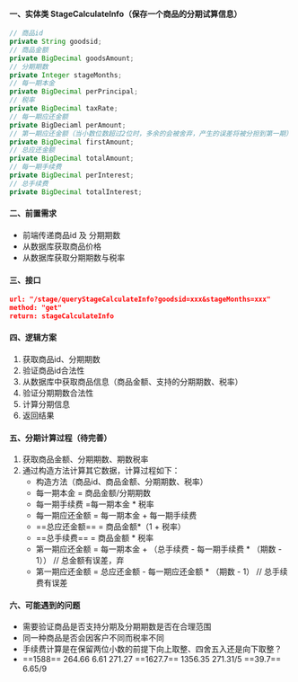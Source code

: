 #### 一、实体类 StageCalculateInfo（保存一个商品的分期试算信息）

```java
// 商品id
private String goodsid;
// 商品金额
private BigDecimal goodsAmount;
// 分期期数
private Integer stageMonths;
// 每一期本金
private BigDecimal perPrincipal;
// 税率
private BigDecimal taxRate;
// 每一期应还金额
private BigDeciaml perAmount;
// 第一期应还金额（当小数位数超过2位时，多余的会被舍弃，产生的误差将被分担到第一期）
private BigDecimal firstAmount;
// 总应还金额
private BigDecimal totalAmount;
// 每一期手续费
private BigDecimal perInterest;
// 总手续费
private BigDecimal totalInterest;
```



#### 二、前置需求

+ 前端传递商品id 及 分期期数
+ 从数据库获取商品价格
+ 从数据库获取分期期数与税率



#### 三、接口

```json
url: "/stage/queryStageCalculateInfo?goodsid=xxx&stageMonths=xxx"
method: "get"
return: stageCalculateInfo
```



#### 四、逻辑方案

1. 获取商品id、分期期数
2. 验证商品id合法性
3. 从数据库中获取商品信息（商品金额、支持的分期期数、税率）
4. 验证分期期数合法性
5. 计算分期信息
6. 返回结果



#### 五、分期计算过程（待完善） 

1. 获取商品金额、分期期数、期数税率
2. 通过构造方法计算其它数据，计算过程如下：
   + 构造方法（商品id、商品金额、分期期数、税率）
   + 每一期本金 = 商品金额/分期期数
   + 每一期手续费 =每一期本金 * 税率
   + 每一期应还金额 = 每一期本金 + 每一期手续费
   + ==总应还金额== = 商品金额*（1 + 税率）
   + ==总手续费== = 商品金额 * 税率
   + 第一期应还金额 = 每一期本金 + （总手续费 - 每一期手续费 * （期数 - 1））             // 总金额有误差，弃
   + 第一期应还金额 = 总应还金额 - 每一期应还金额 * （期数 - 1）           // 总手续费有误差



#### 六、可能遇到的问题

+ 需要验证商品是否支持分期及分期期数是否在合理范围
+ 同一种商品是否会因客户不同而税率不同
+ 手续费计算是在保留两位小数的前提下向上取整、四舍五入还是向下取整？
+ ==1588==   264.66     6.61    271.27    ==1627.7==    1356.35    271.31/5  ==39.7==  6.65/9

